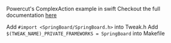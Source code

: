 Powercut's ComplexAction example in swift
Checkout the full documentation [here](https://anthopak.notion.site/Powercuts-Developer-area-e0d855b540a44ed08383e5657f559fab)

Add `#import <SpringBoard/SpringBoard.h>` into Tweak.h
Add `$(TWEAK_NAME)_PRIVATE_FRAMEWORKS = SpringBoard` into Makefile
